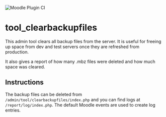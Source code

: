 ![Moodle Plugin CI](https://github.com/doiphode/moodle-tool_clearbackupfiles/actions/workflows/moodle-ci.yml/badge.svg)

# tool_clearbackupfiles

This admin tool clears all backup files from the server. It is useful for freeing up space from dev and test servers once they are refreshed from production.

It also gives a report of how many .mbz files were deleted and how much space was cleared.

## Instructions
The backup files can be deleted from `/admin/tool/clearbackupfiles/index.php` and you can find logs at `/report/log/index.php`. The default Moodle events are used to create log entries.
